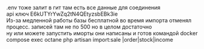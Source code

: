 .env тоже залит в гит там есть все данные для соединения <br />
api ключ E6kUTYrYwZq2tN4QEtyzsbEBk3ie <br />
Из-за медленной работы базы бесплатной во время импорта отменял процесс. записей там не по 500 но в целом достаточно  <br />
ну или можете запустить иморты они написаны и готов командой  docker compose exec octane php artisan import:sale  |order|stock|income  <br />
